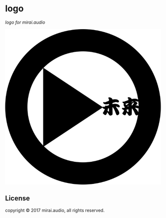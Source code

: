 # logo

_logo for mirai.audio_

![mirai.audio logo:svg](logo.svg)


## License

copyright © 2017 mirai.audio, all rights reserved.
